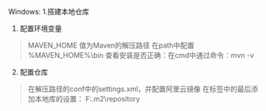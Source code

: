 Windows:
1.搭建本地仓库
1) 配置环境变量
>MAVEN_HOME 值为Maven的解压路径
>在path中配置 %MAVEN_HOME%\bin
>查看安装是否正确：在cmd中通过命令：mvn -v
2) 配置仓库 
>在解压路径的conf中的settings.xml，并配置阿里云镜像
>在<settings>标签中的最后添加本地库的设置：
<localRepository>F:\.m2\repository</localRepository>
